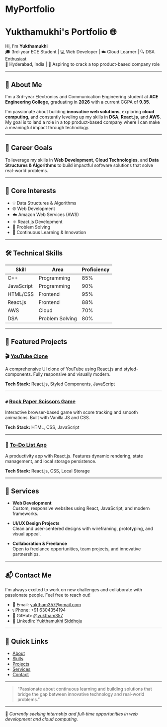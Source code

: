 # MyPortfolio
# Yukthamukhi's Portfolio 🌐

Hi, I'm **Yukthamukhi**  
🎓 3rd-year ECE Student | 💻 Web Developer | ☁️ Cloud Learner | 🔍 DSA Enthusiast  
📍 Hyderabad, India | 🎯 Aspiring to crack a top product-based company role

---

## 🚀 About Me

I'm a 3rd-year Electronics and Communication Engineering student at **ACE Engineering College**, graduating in **2026** with a current CGPA of **9.35**.

I'm passionate about building **innovative web solutions**, exploring **cloud computing**, and constantly leveling up my skills in **DSA**, **React.js**, and **AWS**. My goal is to land a role in a top product-based company where I can make a meaningful impact through technology.

---

## 🎯 Career Goals

To leverage my skills in **Web Development**, **Cloud Technologies**, and **Data Structures & Algorithms** to build impactful software solutions that solve real-world problems.

---

## 🧠 Core Interests

- 💡 Data Structures & Algorithms  
- 🌐 Web Development  
- ☁️ Amazon Web Services (AWS)  
- ⚛️ React.js Development  
- 🧩 Problem Solving  
- 🚀 Continuous Learning & Innovation  

---

## 🛠️ Technical Skills

| Skill           | Area             | Proficiency |
|----------------|------------------|-------------|
| C++            | Programming       | 85%         |
| JavaScript     | Programming       | 90%         |
| HTML/CSS       | Frontend          | 95%         |
| React.js       | Frontend          | 88%         |
| AWS            | Cloud             | 70%         |
| DSA            | Problem Solving   | 80%         |

---

## 🧩 Featured Projects

### 🎬 [YouTube Clone](#)
A comprehensive UI clone of YouTube using React.js and styled-components. Fully responsive and visually modern.

**Tech Stack:** React.js, Styled Components, JavaScript

---

### ✊ [Rock Paper Scissors Game](#)
Interactive browser-based game with score tracking and smooth animations. Built with Vanilla JS and CSS.

**Tech Stack:** HTML, CSS, JavaScript

---

### 📝 [To-Do List App](#)
A productivity app with React.js. Features dynamic rendering, state management, and local storage persistence.

**Tech Stack:** React.js, CSS, Local Storage

---

## 💼 Services

- **Web Development**  
  Custom, responsive websites using React, JavaScript, and modern frameworks.

- **UI/UX Design Projects**  
  Clean and user-centered designs with wireframing, prototyping, and visual appeal.

- **Collaboration & Freelance**  
  Open to freelance opportunities, team projects, and innovative partnerships.

---

## 📬 Contact Me

I'm always excited to work on new challenges and collaborate with passionate people. Feel free to reach out!

- 📧 Email: [yuktham357@gmail.com](mailto:yuktham357@gmail.com)  
- 📞 Phone: +91 6304354194  
- 💼 GitHub: [@yuktham357](https://github.com/yuktham357)  
- 🔗 LinkedIn: [Yukthamukhi Siddhoju](https://www.linkedin.com/in/yukthamukhi-siddhoju-8a2903256/)  

---

## 🔗 Quick Links

- [About](https://yukthamukhi-portfolio.lovable.app/)
- [Skills](https://yukthamukhi-portfolio.lovable.app/)
- [Projects](https://yukthamukhi-portfolio.lovable.app/)
- [Services](https://yukthamukhi-portfolio.lovable.app/)
- [Contact](https://yukthamukhi-portfolio.lovable.app/)

---

> “Passionate about continuous learning and building solutions that bridge the gap between innovative technology and real-world problems.”

---

📌 *Currently seeking internship and full-time opportunities in web development and cloud computing.*

